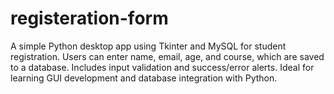 # registeration-form
A simple Python desktop app using Tkinter and MySQL for student registration. Users can enter name, email, age, and course, which are saved to a database. Includes input validation and success/error alerts. Ideal for learning GUI development and database integration with Python.
